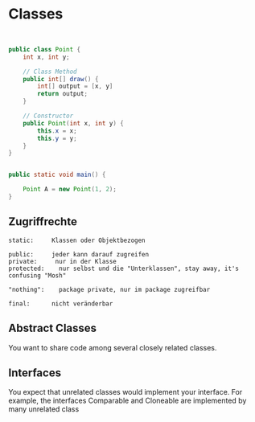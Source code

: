 # Classes

```java


public class Point {
    int x, int y;

    // Class Method
    public int[] draw() {
        int[] output = [x, y]
        return output;
    }

    // Constructor
    public Point(int x, int y) {
        this.x = x;
        this.y = y;
    }
}


public static void main() {

    Point A = new Point(1, 2);
}
```

## Zugriffrechte

```text
static:     Klassen oder Objektbezogen

public:     jeder kann darauf zugreifen
private:     nur in der Klasse
protected:    nur selbst und die "Unterklassen", stay away, it's confusing "Mosh"

"nothing":    package private, nur im package zugreifbar

final:      nicht veränderbar

```

## Abstract Classes

You want to share code among several closely related classes.

## Interfaces

You expect that unrelated classes would implement your interface. For example, the interfaces Comparable and Cloneable are implemented by many unrelated class
